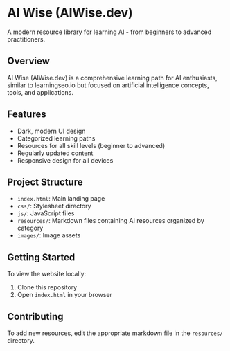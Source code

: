 # AI Wise (AIWise.dev)

A modern resource library for learning AI - from beginners to advanced practitioners.

## Overview

AI Wise (AIWise.dev) is a comprehensive learning path for AI enthusiasts, similar to learningseo.io but focused on artificial intelligence concepts, tools, and applications.

## Features

- Dark, modern UI design
- Categorized learning paths
- Resources for all skill levels (beginner to advanced)
- Regularly updated content
- Responsive design for all devices

## Project Structure

- `index.html`: Main landing page
- `css/`: Stylesheet directory
- `js/`: JavaScript files
- `resources/`: Markdown files containing AI resources organized by category
- `images/`: Image assets

## Getting Started

To view the website locally:

1. Clone this repository
2. Open `index.html` in your browser

## Contributing

To add new resources, edit the appropriate markdown file in the `resources/` directory.
